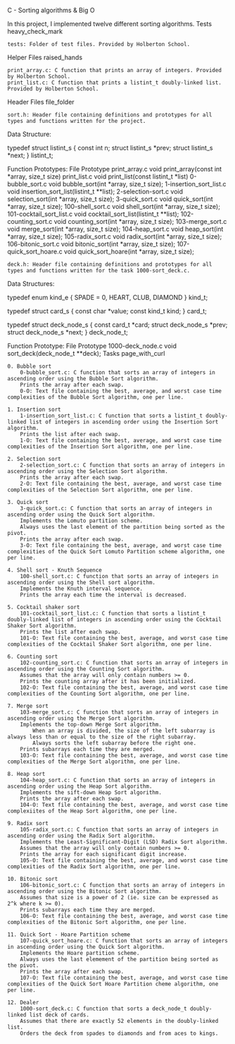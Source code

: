 C - Sorting algorithms & Big O

In this project, I implemented twelve different sorting algorithms.
Tests heavy_check_mark

    tests: Folder of test files. Provided by Holberton School.

Helper Files raised_hands

    print_array.c: C function that prints an array of integers. Provided by Holberton School.
    print_list.c: C function that prints a listint_t doubly-linked list. Provided by Holberton School.

Header Files file_folder

    sort.h: Header file containing definitions and prototypes for all types and functions written for the project.

Data Structure:

typedef struct listint_s
{
	const int n;
	struct listint_s *prev;
	struct listint_s *next;
} listint_t;

Function Prototypes:
File 	Prototype
print_array.c 	void print_array(const int *array, size_t size)
print_list.c 	void print_list(const listint_t *list)
0-bubble_sort.c 	void bubble_sort(int *array, size_t size);
1-insertion_sort_list.c 	void insertion_sort_list(listint_t **list);
2-selection-sort.c 	void selection_sort(int *array, size_t size);
3-quick_sort.c 	void quick_sort(int *array, size_t size);
100-shell_sort.c 	void shell_sort(int *array, size_t size);
101-cocktail_sort_list.c 	void cocktail_sort_list(listint_t **list);
102-counting_sort.c 	void counting_sort(int *array, size_t size);
103-merge_sort.c 	void merge_sort(int *array, size_t size);
104-heap_sort.c 	void heap_sort(int *array, size_t size);
105-radix_sort.c 	void radix_sort(int *array, size_t size);
106-bitonic_sort.c 	void bitonic_sort(int *array, size_t size);
107-quick_sort_hoare.c 	void quick_sort_hoare(int *array, size_t size);

    deck.h: Header file containing definitions and prototypes for all types and functions written for the task 1000-sort_deck.c.

Data Structures:

typedef enum kind_e
{
	SPADE = 0,
	HEART,
	CLUB,
	DIAMOND
} kind_t;

typedef struct card_s
{
	const char *value;
	const kind_t kind;
} card_t;

typedef struct deck_node_s
{
	const card_t *card;
	struct deck_node_s *prev;
	struct deck_node_s *next;
} deck_node_t;

Function Prototype:
File 	Prototype
1000-deck_node.c 	void sort_deck(deck_node_t **deck);
Tasks page_with_curl

    0. Bubble sort
        0-bubble_sort.c: C function that sorts an array of integers in ascending order using the Bubble Sort algorithm.
        Prints the array after each swap.
        0-O: Text file containing the best, average, and worst case time complexities of the Bubble Sort algorithm, one per line.

    1. Insertion sort
        1-insertion_sort_list.c: C function that sorts a listint_t doubly-linked list of integers in ascending order using the Insertion Sort algorithm.
        Prints the list after each swap.
        1-O: Text file containing the best, average, and worst case time complexities of the Insertion Sort algorithm, one per line.

    2. Selection sort
        2-selection_sort.c: C function that sorts an array of integers in ascending order using the Selection Sort algorithm.
        Prints the array after each swap.
        2-O: Text file containing the best, average, and worst case time complexities of the Selection Sort algorithm, one per line.

    3. Quick sort
        3-quick_sort.c: C function that sorts an array of integers in ascending order using the Quick Sort algorithm.
        Implements the Lomuto partition scheme.
        Always uses the last element of the partition being sorted as the pivot.
        Prints the array after each swap.
        3-O: Text file containing the best, average, and worst case time complexities of the Quick Sort Lomuto Partition scheme algorithm, one per line.

    4. Shell sort - Knuth Sequence
        100-shell_sort.c: C function that sorts an array of integers in ascending order using the Shell sort algorithm.
        Implements the Knuth interval sequence.
        Prints the array each time the interval is decreased.

    5. Cocktail shaker sort
        101-cocktail_sort_list.c: C function that sorts a listint_t doubly-linked list of integers in ascending order using the Cocktail Shaker Sort algorithm.
        Prints the list after each swap.
        101-O: Text file containing the best, average, and worst case time complexities of the Cocktail Shaker Sort algorithm, one per line.

    6. Counting sort
        102-counting_sort.c: C function that sorts an array of integers in ascending order using the Counting Sort algorithm.
        Assumes that the array will only contain numbers >= 0.
        Prints the counting array after it has been initialized.
        102-O: Text file containing the best, average, and worst case time complexities of the Counting Sort algorithm, one per line.

    7. Merge sort
        103-merge_sort.c: C function that sorts an array of integers in ascending order using the Merge Sort algorithm.
        Implements the top-down Merge Sort algorithm.
            When an array is divided, the size of the left subarray is always less than or equal to the size of the right subarray.
            Always sorts the left subarray before the right one.
        Prints subarrays each time they are merged.
        103-O: Text file containing the best, average, and worst case time complexities of the Merge Sort algorithm, one per line.

    8. Heap sort
        104-heap_sort.c: C function that sorts an array of integers in ascending order using the Heap Sort algorithm.
        Implements the sift-down Heap Sort algorithm.
        Prints the array after each swap.
        104-O: Text file containing the best, average, and worst case time complexiites of the Heap Sort algorithm, one per line.

    9. Radix sort
        105-radix_sort.c: C function that sorts an array of integers in ascending order using the Radix Sort algorithm.
        Implements the Least-Significant-Digit (LSD) Radix Sort algorithm.
        Assumes that the array will only contain numbers >= 0.
        Prints the array for each significant digit increase.
        105-O: Text file containing the best, average, and worst case time complexities of the Radix Sort algorithm, one per line.

    10. Bitonic sort
        106-bitonic_sort.c: C function that sorts an array of integers in ascending order using the Bitonic Sort algorithm.
        Assumes that size is a power of 2 (ie. size can be expressed as 2^k where k >= 0).
        Prints subarrays each time they are merged.
        106-O: Text file containing the best, average, and worst case time complexities of the Bitonic Sort algorithm, one per line.

    11. Quick Sort - Hoare Partition scheme
        107-quick_sort_hoare.c: C function that sorts an array of integers in ascending order using the Quick Sort algorithm.
        Implements the Hoare partition scheme.
        Always uses the last elemement of the partition being sorted as the pivot.
        Prints the array after each swap.
        107-O: Text file containing the best, average, and worst case time complexities of the Quick Sort Hoare Partition cheme algorithm, one per line.

    12. Dealer
        1000-sort_deck.c: C function that sorts a deck_node_t doubly-linked list deck of cards.
        Assumes that there are exactly 52 elements in the doubly-linked list.
        Orders the deck from spades to diamonds and from aces to kings.

